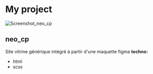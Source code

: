 # My project
![Screenshot_neo_cp](https://framasoft.org/nav/img/logo.png)
## neo_cp
Site vitrine générique intégré à partir d'une maquette figma 
**techno:** 
- _html_
- _scss_
